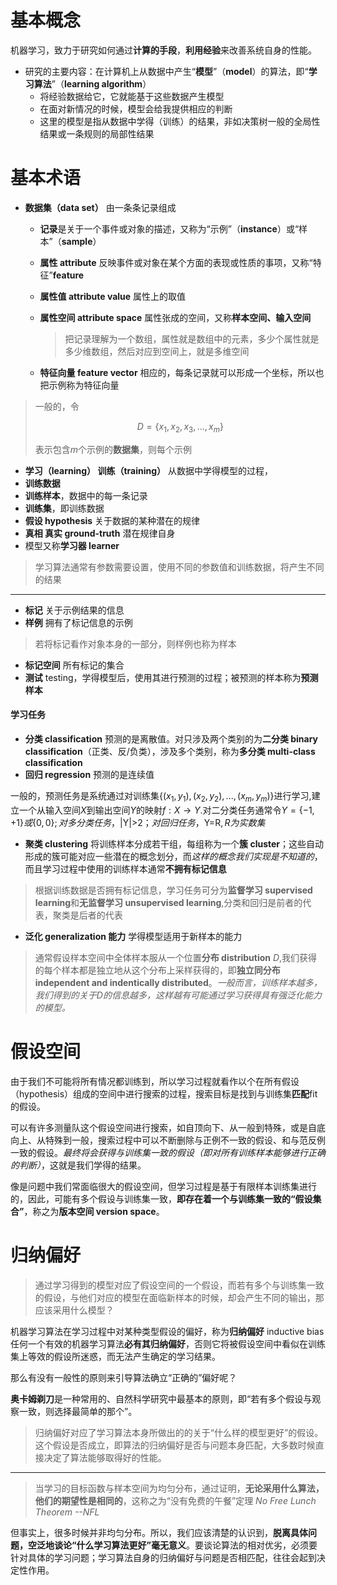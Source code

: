 # 基本概念
机器学习，致力于研究如何通过**计算的手段**，**利用经验**来改善系统自身的性能。

- 研究的主要内容：在计算机上从数据中产生“**模型**”（**model**）的算法，即“**学习算法**”（**learning algorithm**）
    - 将经验数据给它，它就能基于这些数据产生模型
    - 在面对新情况的时候，模型会给我提供相应的判断
    - 这里的模型是指从数据中学得（训练）的结果，非如决策树一般的全局性结果或一条规则的局部性结果

# 基本术语
- **数据集（data set）** 由一条条记录组成
    - **记录**是关于一个事件或对象的描述，又称为“示例”（**instance**）或“样本”（**sample**）
    - **属性 attribute** 反映事件或对象在某个方面的表现或性质的事项，又称“特征”**feature**
    - **属性值 attribute value** 属性上的取值
    - **属性空间 attribute space** 属性张成的空间，又称**样本空间、输入空间**

        >把记录理解为一个数组，属性就是数组中的元素，多少个属性就是多少维数组，然后对应到空间上，就是多维空间

    - **特征向量 feature vector** 相应的，每条记录就可以形成一个坐标，所以也把示例称为特征向量

> 一般的，令
>```math
>D = \{ x_1, x_2, x_3,...,x_m \}
>```
>表示包含*m*个示例的**数据集**，则每个示例

- **学习（learning） 训练（training）** 从数据中学得模型的过程，
- **训练数据**
- **训练样本**，数据中的每一条记录
- **训练集**，即训练数据
- **假设 hypothesis** 关于数据的某种潜在的规律
- **真相 真实 ground-truth** 潜在规律自身
- 模型又称**学习器 learner**
> 学习算法通常有参数需要设置，使用不同的参数值和训练数据，将产生不同的结果
---
- **标记** 关于示例结果的信息
- **样例** 拥有了标记信息的示例
> 若将标记看作对象本身的一部分，则样例也称为样本
- **标记空间** 所有标记的集合
- **测试** testing，学得模型后，使用其进行预测的过程；被预测的样本称为**预测样本**
#### 学习任务
- **分类 classification** 预测的是离散值。对只涉及两个类别的为**二分类 binary classification**（正类、反/负类），涉及多个类别，称为**多分类 multi-class classification**
- **回归 regression** 预测的是连续值

一般的，预测任务是系统通过对训练集$\{(x_1,y_1),(x_2,y_2),...,(x_m,y_m)\}$进行学习,建立一个从输入空间$X$到输出空间$Y$的映射$f:X \rightarrow Y$.对二分类任务通常令$Y=\{-1,+1\} 或 \{0,0\};对多分类任务，$|Y|>2$；对回归任务，$Y=R$,R为实数集$

- **聚类 clustering** 将训练样本分成若干组，每组称为一个**簇 cluster**；这些自动形成的簇可能对应一些潜在的概念划分，而*这样的概念我们实现是不知道的*，而且学习过程中使用的训练样本通常**不拥有标记信息**

>根据训练数据是否拥有标记信息，学习任务可分为**监督学习 supervised learning**和**无监督学习 unsupervised learning**,分类和回归是前者的代表，聚类是后者的代表

- **泛化 generalization 能力** 学得模型适用于新样本的能力
>通常假设样本空间中全体样本服从一个位置**分布 distribution** $D$,我们获得的每个样本都是独立地从这个分布上采样获得的，即**独立同分布 independent and indentically distributed**。*一般而言，训练样本越多，我们得到的关于$D$的信息越多，这样越有可能通过学习获得具有强泛化能力的模型。*

# 假设空间
由于我们不可能将所有情况都训练到，所以学习过程就看作以个在所有假设（hypothesis）组成的空间中进行搜索的过程，搜索目标是找到与训练集**匹配**fit的假设。

可以有许多测量队这个假设空间进行搜索，如自顶向下、从一般到特殊，或是自底向上、从特殊到一般，搜索过程中可以不断删除与正例不一致的假设、和与范反例一致的假设。*最终将会获得与训练集一致的假设（即对所有训练样本能够进行正确的判断）*，这就是我们学得的结果。

像是问题中我们常面临很大的假设空间，但学习过程是基于有限样本训练集进行的，因此，可能有多个假设与训练集一致，**即存在着一个与训练集一致的“假设集合”**，称之为**版本空间 version space**。

# 归纳偏好
>通过学习得到的模型对应了假设空间的一个假设，而若有多个与训练集一致的假设，与他们对应的模型在面临新样本的时候，却会产生不同的输出，那应该采用什么模型？

机器学习算法在学习过程中对某种类型假设的偏好，称为**归纳偏好** inductive bias
任何一个有效的机器学习算法**必有其归纳偏好**，否则它将被假设空间中看似在训练集上等效的假设所迷惑，而无法产生确定的学习结果。

那么有没有一般性的原则来引导算法确立“正确的”偏好呢？

**奥卡姆剃刀**是一种常用的、自然科学研究中最基本的原则，即“若有多个假设与观察一致，则选择最简单的那个”。

>归纳偏好对应了学习算法本身所做出的的关于“什么样的模型更好”的假设。这个假设是否成立，即算法的归纳偏好是否与问题本身匹配，大多数时候直接决定了算法能够取得好的性能。
---
>当学习的目标函数与样本空间为均匀分布，通过证明，**无论采用什么算法，他们的期望性是相同的**，这称之为“没有免费的午餐”定理 *No Free Lunch Theorem  --NFL*

但事实上，很多时候并非均匀分布。所以，我们应该清楚的认识到，**脱离具体问题，空泛地谈论“什么学习算法更好”毫无意义**。要谈论算法的相对优劣，必须要针对具体的学习问题；学习算法自身的归纳偏好与问题是否相匹配，往往会起到决定性作用。
